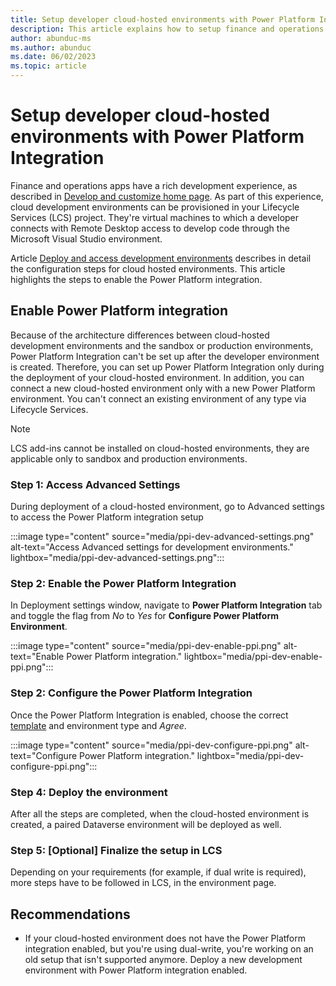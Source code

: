 ```yaml
---
title: Setup developer cloud-hosted environments with Power Platform Integration
description: This article explains how to setup finance and operations developer cloud hosted environments with Power Platform Integration
author: abunduc-ms
ms.author: abunduc
ms.date: 06/02/2023
ms.topic: article
---
```


# Setup developer cloud-hosted environments with Power Platform Integration

Finance and operations apps have a rich development experience, as described in [Develop and customize home page](/dynamics365/fin-ops-core/dev-itpro/dev-tools/developer-home-page). As part of this experience, cloud development environments can be provisioned in your Lifecycle Services (LCS) project. They're virtual machines to which a developer connects with Remote Desktop access to develop code through the Microsoft Visual Studio environment.

Article [Deploy and access development environments](/dynamics365/fin-ops-core/dev-itpro/dev-tools/access-instances) describes in detail the configuration steps for cloud hosted environments. This article highlights the steps to enable the Power Platform integration.

## Enable Power Platform integration

Because of the architecture differences between cloud-hosted development environments and the sandbox or production environments, Power Platform Integration can't be set up after the developer environment is created. Therefore, you can set up Power Platform Integration only during the deployment of your cloud-hosted environment. In addition, you can connect a new cloud-hosted environment only with a new Power Platform environment. You can't connect an existing environment of any type via Lifecycle Services.

> [!NOTE]
> LCS add-ins cannot be installed on cloud-hosted environments, they are applicable only to sandbox and production environments.

### Step 1: Access Advanced Settings

During deployment of a cloud-hosted environment, go to Advanced settings to access the Power Platform integration setup

:::image type="content" source="media/ppi-dev-advanced-settings.png" alt-text="Access Advanced settings for development environments." lightbox="media/ppi-dev-advanced-settings.png":::

### Step 2: Enable the Power Platform Integration

In Deployment settings window, navigate to **Power Platform Integration** tab and toggle the flag from *No* to *Yes* for **Configure Power Platform Environment**.

:::image type="content" source="media/ppi-dev-enable-ppi.png" alt-text="Enable Power Platform integration." lightbox="media/ppi-dev-enable-ppi.png":::

### Step 2: Configure the Power Platform Integration

Once the Power Platform Integration is enabled, choose the correct [template](environment-lifecycle-connect-finops-new-dv#step-2-configure-dataverse-by-using-a-template) and environment type and *Agree*.

:::image type="content" source="media/ppi-dev-configure-ppi.png" alt-text="Configure Power Platform integration." lightbox="media/ppi-dev-configure-ppi.png":::

### Step 4: Deploy the environment

After all the steps are completed, when the cloud-hosted environment is created, a paired Dataverse environment will be deployed as well.

### Step 5: [Optional] Finalize the setup in LCS

Depending on your requirements (for example, if dual write is required), more steps have to be followed in LCS, in the environment page. <!--TODO add link to dual write-->

## Recommendations

- If your cloud-hosted environment does not have the Power Platform integration enabled, but you're using dual-write, you're working on an old setup that isn't supported anymore. Deploy a new development environment with Power Platform integration enabled.
